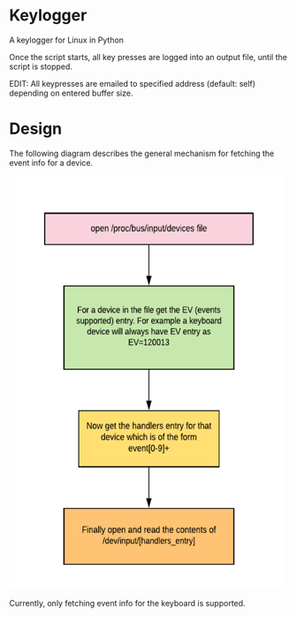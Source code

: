 # Keylogger
A keylogger for Linux in Python

Once the script starts, all key presses are logged into an output file, until the script is stopped.

EDIT: All keypresses are emailed to specified address (default: self) depending on entered buffer size.

# Design

The following diagram describes the general mechanism for fetching the event info for a device.

<img src="images/design.png" width="500">

Currently, only fetching event info for the keyboard is supported. 
